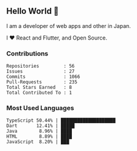 ## Hello World 👋

I am a developer of web apps and other in Japan.

I ❤️ React and Flutter, and Open Source.

### Contributions

<!-- contributions start -->

    Repositories         : 56
    Issues               : 27
    Commits              : 1066
    Pull-Requests        : 235
    Total Stars Earned   : 8
    Total Contributed To : 1

<!-- contributions end -->

### Most Used Languages

<!-- most-used-languages start -->

    TypeScript 50.44% | ████████████████████
    Dart       12.41% | █████
    Java        8.96% | ████
    HTML        8.89% | ████
    JavaScript  8.20% | ███

<!-- most-used-languages end -->
